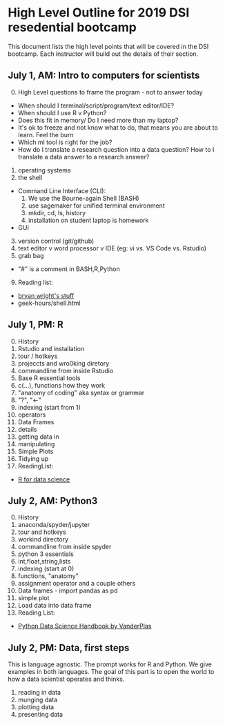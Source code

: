 # High Level Outline for 2019 DSI resedential bootcamp

This document lists the high level points that will be covered in the DSI bootcamp. Each instructor will build out the details of their section.



## July 1, AM: Intro to computers for scientists
0. High Level questions to frame the program - not to answer today
  * When should I terminal/script/program/text editor/IDE?
  * When should I use R v Python?
  * Does this fit in memory/ Do I need more than my laptop?
  * It's ok to freeze and not know what to do, that means you are about to learn. Feel the burn
  * Which ml tool is  right for the job?
  * How  do I translate a research question into a data question? How to I translate a data answer to a research answer?
1. operating systems
2. the shell
  * Command Line Interface (CLI):
     1. We use the Bourne-again Shell (BASH)
     1. use sagemaker for unified terminal environment
     2. mkdir, cd, ls, history
     3. installation on student laptop is homework
  * GUI
3. version control (git/github)
5. text editor v word processor v IDE (eg: vi vs. VS Code vs. Rstudio)
6. grab bag
  * "#" is a comment in BASH,R,Python
9. Reading list:  
  * [bryan wright's stuff](http://galileo.phys.virginia.edu/compfac/courses/sysadmin1)
  * geek-hours/shell.html

## July 1, PM: R
0. History
1. Rstudio and installation
  1. tour / hotkeys
  2. projeccts and wro0king diretory
  3. commandline from inside Rstudio
2. Base R essential tools
  1. c(...), functions how they work
  2. "anatomy of coding" aka syntax or grammar
  3. "?", "<-"
  4. indexing (start from 1)
  5. operators
3. Data Frames
  1. details
  2. getting data in
  3. manipulating
4. Simple Plots
5. Tidying up
6. ReadingList:  
  * [R for data science](https://r4ds.had.co.nz/) 

## July 2, AM: Python3
0. History
1. anaconda/spyder/jupyter
  1. tour and hotkeys
  2. workind directory
  3. commandline from inside spyder
2. python 3 essentials
  1. int,float,string,lists
  2. indexing (start at 0)
  3. functions, "anatomy"
  4. assignment operator and a couple others
3. Data frames - import pandas as pd
4. simple plot
5. Load data into data frame
6. Reading List:  
  * [Python Data Science Handbook by VanderPlas](https://jakevdp.github.io/PythonDataScienceHandbook/)

## July 2, PM: Data, first steps
This is language agnostic. The prompt works for R and Python. We give examples in both languages.
The goal of this part is to open the world to how a data scientist operates and thinks.

1. reading in data
2. munging data
3. plotting data
4. presenting data
